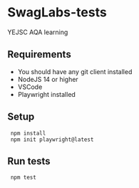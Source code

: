 # SwagLabs-tests

YEJSC AQA learning

## Requirements

- You should have any git client installed
- NodeJS 14 or higher
- VSCode
- Playwright installed

## Setup

```
 npm install
 npm init playwright@latest

```

## Run tests

```
 npm test
 
```
